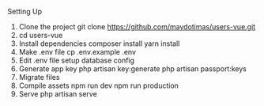 Setting Up

1. Clone the project
	git clone https://github.com/maydotimas/users-vue.git
2. cd users-vue
3. Install dependencies
   composer install
   yarn install
4. Make .env file
   cp .env.example .env
5. Edit .env file setup database config
6. Generate app key
	php artisan key:generate
	php artisan passport:keys
7. Migrate files
9. Compile assets
	npm run dev 
	npm run production
8. Serve 
	php artisan serve






